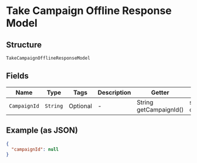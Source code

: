 
# Take Campaign Offline Response Model

## Structure

`TakeCampaignOfflineResponseModel`

## Fields

| Name | Type | Tags | Description | Getter | Setter |
|  --- | --- | --- | --- | --- | --- |
| `CampaignId` | `String` | Optional | - | String getCampaignId() | setCampaignId(String campaignId) |

## Example (as JSON)

```json
{
  "campaignId": null
}
```

